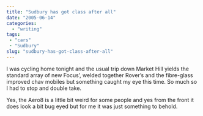 ```yaml
---
title: "Sudbury has got class after all"
date: "2005-06-14"
categories:
  - "writing"
tags:
 - "cars"
 - "Sudbury"
slug: "sudbury-has-got-class-after-all"
---
```


<!-- [![Photo sharing](/images/19351255_94f7f0bf8a_m.jpg)](https://www.flickr.com/photos/funkylarma/19351255/ "Morgan Aero8") -->

I was cycling home tonight and the usual trip down Market Hill yields the standard array of new Focus’, welded together Rover’s and the fibre-glass improved chav mobiles but something caught my eye this time. So much so I had to stop and double take.

Yes, the Aero8 is a little bit weird for some people and yes from the front it does look a bit bug eyed but for me it was just something to behold.
